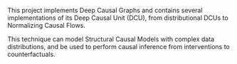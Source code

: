 This project implements Deep Causal Graphs and contains
several implementations of its Deep Causal Unit (DCU), 
from distributional DCUs to Normalizing Causal Flows.

This technique can model Structural Causal Models
with complex data distributions, and be used to perform
causal inference from interventions to counterfactuals.
